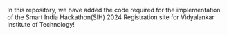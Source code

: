 In this repository, we have added the code required for the implementation of the Smart India Hackathon(SIH) 2024 Registration site for Vidyalankar Institute of Technology!